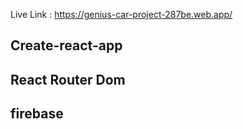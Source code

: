 Live Link : https://genius-car-project-287be.web.app/

## Create-react-app
## React Router Dom
## firebase
